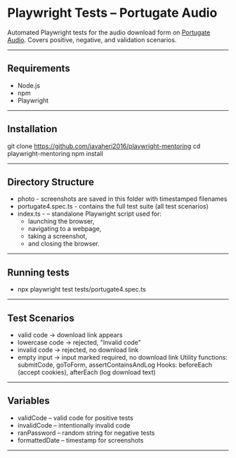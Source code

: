 # Playwright Tests – Portugate Audio 
Automated Playwright tests for the audio download form on [Portugate Audio](https://portugate.pt/audio/). Covers positive, negative, and validation scenarios.

---

## Requirements
- Node.js 
- npm
- Playwright

---

## Installation

git clone https://github.com/javaheri2016/playwright-mentoring
cd playwright-mentoring
npm install

---

## Directory Structure
- photo -  screenshots are saved in this folder with timestamped filenames
- portugate4.spec.ts - contains the full test suite (all test scenarios)
- index.ts - – standalone Playwright script used for:
  - launching the browser,
  - navigating to a webpage,
  - taking a screenshot,
  - and closing the browser.

---

## Running tests
- npx playwright test tests/portugate4.spec.ts

---
 
## Test Scenarios
- valid code → download link appears
- lowercase code → rejected, "Invalid code"
- invalid code → rejected, no download link
- empty input → input marked required, no download link
Utility functions: submitCode, goToForm, assertContainsAndLog
Hooks: beforeEach (accept cookies), afterEach (log download text)

---

## Variables
- validCode – valid code for positive tests
- invalidCode – intentionally invalid code
- ranPassword – random string for negative tests
- formattedDate – timestamp for screenshots

---